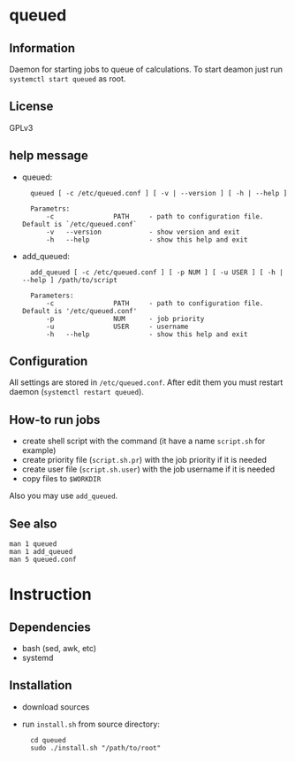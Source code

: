 queued
======

Information
-----------

Daemon for starting jobs to queue of calculations. To start deamon just run `systemctl start queued` as root.

License
-------

GPLv3

help message
------------

* queued:

        queued [ -c /etc/queued.conf ] [ -v | --version ] [ -h | --help ]

        Parametrs:
            -c               PATH     - path to configuration file. Default is `/etc/queued.conf`
            -v   --version            - show version and exit
            -h   --help               - show this help and exit

* add_queued:

        add_queued [ -c /etc/queued.conf ] [ -p NUM ] [ -u USER ] [ -h | --help ] /path/to/script

        Parameters:
            -c               PATH     - path to configuration file. Default is '/etc/queued.conf'
            -p               NUM      - job priority
            -u               USER     - username
            -h   --help               - show this help and exit

Configuration
-------------

All settings are stored in `/etc/queued.conf`. After edit them you must restart daemon (`systemctl restart queued`).

How-to run jobs
---------------

* create shell script with the command (it have a name `script.sh` for example)
* create priority file (`script.sh.pr`) with the job priority if it is needed
* create user file (`script.sh.user`) with the job username if it is needed
* copy files to `$WORKDIR`

Also you may use `add_queued`.

See also
--------

    man 1 queued
    man 1 add_queued
    man 5 queued.conf

Instruction
===========

Dependencies
------------

* bash (sed, awk, etc)
* systemd

Installation
------------

* download sources
* run `install.sh` from source directory:

        cd queued
        sudo ./install.sh "/path/to/root"
